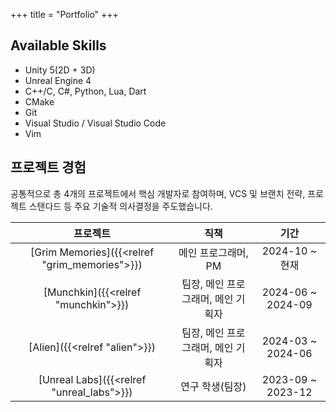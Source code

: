 +++
title = "Portfolio"
+++

## Available Skills

- Unity 5(2D + 3D)
- Unreal Engine 4
- C++/C, C#, Python, Lua, Dart
- CMake
- Git
- Visual Studio / Visual Studio Code
- Vim

## 프로젝트 경험

공통적으로 총 4개의 프로젝트에서 핵심 개발자로 참여하며, VCS 및 브랜치 전략, 프로젝트 스탠다드 등 주요 기술적 의사결정을 주도했습니다.

| 프로젝트 | 직책 | 기간 |
| :-: | :-: | :-: |
| [Grim Memories]({{<relref "grim_memories">}}) | 메인 프로그래머, PM | 2024-10 ~ 현재 |
| [Munchkin]({{<relref "munchkin">}}) | 팀장, 메인 프로그래머, 메인 기획자 | 2024-06 ~ 2024-09 |
| [Alien]({{<relref "alien">}})| 팀장, 메인 프로그래머, 메인 기획자| 2024-03 ~ 2024-06 |
| [Unreal Labs]({{<relref "unreal_labs">}})| 연구 학생(팀장) | 2023-09 ~ 2023-12 |